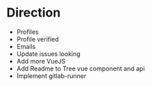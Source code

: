 # Direction

* Profiles
* Profile verified
* Emails
* Update issues looking
* Add more VueJS
* Add Readme to Tree vue component and api
* Implement gitlab-runner